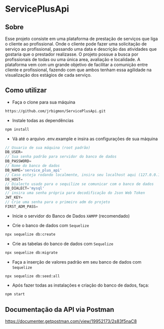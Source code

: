 # ServicePlusApi

## Sobre
Esse projeto consiste em uma plataforma de prestação de serviços que liga o cliente ao profissional. 
Onde o cliente pode fazer uma solicitação de serviço ao profissional, passando uma data e descrição das atividades que gostaria que o prestador realizasse.
O projeto possue a busca por profissionais de todas ou uma única area, avaliação e localidade.
A plataforma vem com um grande objetivo de facilitar a comunição entre cliente e profissional, fazendo com que ambos tenham essa agilidade na visualização 
dos estágios de cada serviço.

## Como utilizar
- Faça o clone para sua máquina
```bash
https://github.com/jrbigmon/ServicePlusApi.git
```

- Instale todas as dependências
```bash
npm install
```
- Vá até o arquivo .env.example e insira as configurações de sua máquina
```js
// Usuario de sua máquina (root padrão)
DB_USER=
// Sua senha padrão para servidor do banco de dados
DB_PASSWORD=
// Nome do banco de dados
DB_NAME='service_plus_api'
// Caso esteja rodando localmente, insira seu localhost aqui (127.0.0.1 padrão)
DB_HOST=
// Dialecto usado para o sequilize se comunicar com o banco de dados
DB_DIALECT='mysql'
// insira uma senha própria para decodificação do Json Web Token
JWT_KEY=
// Crie uma senha para o primeiro adm do projeto
FIRST_ADM_PASS=
```

- Inicie o servidor do Banco de Dados ```XAMPP``` (recomendado) 

- Crie o banco de dados com ```Sequelize```
```bash
npx sequelize db:create
```

- Crie as tabelas do banco de dados com ```Sequelize```
```bash
npx sequelize db:migrate
```

- Faça a inserção de valores padrão em seu banco de dados com ```Sequelize```
```bash
npx sequelize db:seed:all
```

- Após fazer todas as instalações e criação do banco de dados, faça:
```bash
npm start
```
## Documentação da API via Postman
https://documenter.getpostman.com/view/19952173/2s83f5naC8

